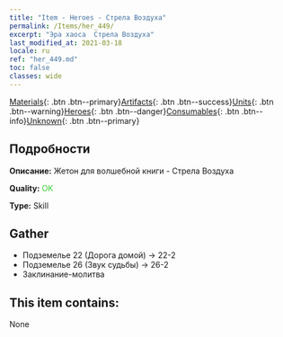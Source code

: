 ```yaml
---
title: "Item - Heroes - Стрела Воздуха"
permalink: /Items/her_449/
excerpt: "Эра хаоса  Стрела Воздуха"
last_modified_at: 2021-03-18
locale: ru
ref: "her_449.md"
toc: false
classes: wide
---
```

 [Materials](/ru/Items/){: .btn .btn--primary}[Artifacts](/ru/Items/Artifacts/){: .btn .btn--success}[Units](/ru/Items/Units/){: .btn .btn--warning}[Heroes](/ru/Items/Heroes/){: .btn .btn--danger}[Consumables](/ru/Items/Consumables/){: .btn .btn--info}[Unknown](/ru/Items/Unknown/){: .btn .btn--primary}

## Подробности
 **Описание:** Жетон для волшебной книги - Стрела Воздуха

 **Quality:** <span style="color: #32CD32">OK</span>

 **Type:** Skill

## Gather

*    Подземелье 22 (Дорога домой) -> 22-2 
*    Подземелье 26 (Звук судьбы) -> 26-2 
*    Заклинание-молитва 

## This item contains:

  None

